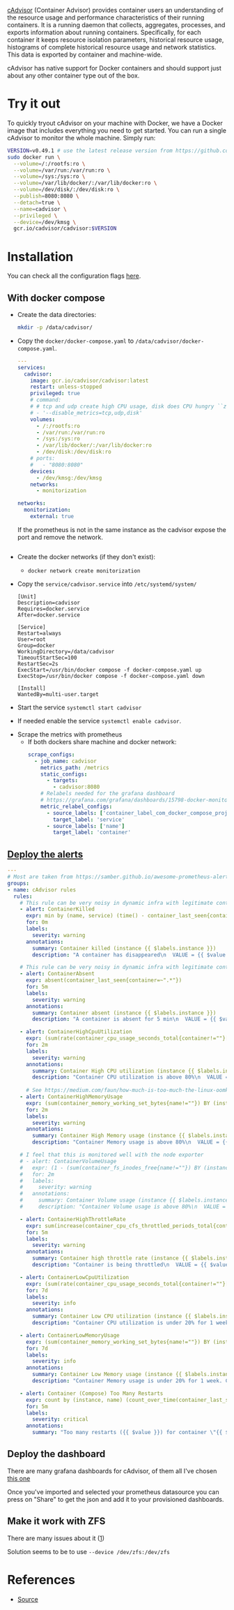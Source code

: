 [cAdvisor](https://github.com/google/cadvisor) (Container Advisor) provides container users an understanding of the resource usage and performance characteristics of their running containers. It is a running daemon that collects, aggregates, processes, and exports information about running containers. Specifically, for each container it keeps resource isolation parameters, historical resource usage, histograms of complete historical resource usage and network statistics. This data is exported by container and machine-wide.

cAdvisor has native support for Docker containers and should support just about any other container type out of the box. 

# Try it out

To quickly tryout cAdvisor on your machine with Docker, we have a Docker image that includes everything you need to get started. You can run a single cAdvisor to monitor the whole machine. Simply run:

```bash
VERSION=v0.49.1 # use the latest release version from https://github.com/google/cadvisor/releases
sudo docker run \
  --volume=/:/rootfs:ro \
  --volume=/var/run:/var/run:ro \
  --volume=/sys:/sys:ro \
  --volume=/var/lib/docker/:/var/lib/docker:ro \
  --volume=/dev/disk/:/dev/disk:ro \
  --publish=8080:8080 \
  --detach=true \
  --name=cadvisor \
  --privileged \
  --device=/dev/kmsg \
  gcr.io/cadvisor/cadvisor:$VERSION
```
# Installation

You can check all the configuration flags [here](https://github.com/google/cadvisor/blob/master/docs/runtime_options.md#metrics).
 
## With docker compose

* Create the data directories: 
  ```bash
  mkdir -p /data/cadvisor/
  ```
* Copy the `docker/docker-compose.yaml` to `/data/cadvisor/docker-compose.yaml`.
  ```yaml
  ---
  services:
    cadvisor:
      image: gcr.io/cadvisor/cadvisor:latest
      restart: unless-stopped
      privileged: true
      # command:
      # # tcp and udp create high CPU usage, disk does CPU hungry ``zfs list``
      # - '--disable_metrics=tcp,udp,disk'
      volumes:
        - /:/rootfs:ro
        - /var/run:/var/run:ro
        - /sys:/sys:ro
        - /var/lib/docker/:/var/lib/docker:ro
        - /dev/disk:/dev/disk:ro
      # ports:
      #   - "8080:8080"
      devices:
        - /dev/kmsg:/dev/kmsg
      networks:
        - monitorization

  networks:
    monitorization:
      external: true
  ```

  If the prometheus is not in the same instance as the cadvisor expose the port and remove the network.
  ```
* Create the docker networks (if they don't exist):
    * `docker network create monitorization`
* Copy the `service/cadvisor.service` into `/etc/systemd/system/`
  ```
  [Unit]
  Description=cadvisor
  Requires=docker.service
  After=docker.service

  [Service]
  Restart=always
  User=root
  Group=docker
  WorkingDirectory=/data/cadvisor
  TimeoutStartSec=100
  RestartSec=2s
  ExecStart=/usr/bin/docker compose -f docker-compose.yaml up
  ExecStop=/usr/bin/docker compose -f docker-compose.yaml down

  [Install]
  WantedBy=multi-user.target
  ```
* Start the service `systemctl start cadvisor`
* If needed enable the service `systemctl enable cadvisor`.
- Scrape the metrics with prometheus
  - If both dockers share machine and docker network:
    ```yaml
    scrape_configs:
      - job_name: cadvisor
        metrics_path: /metrics
        static_configs:
          - targets:
            - cadvisor:8080
        # Relabels needed for the grafana dashboard 
        # https://grafana.com/grafana/dashboards/15798-docker-monitoring/
        metric_relabel_configs:
          - source_labels: ['container_label_com_docker_compose_project']
            target_label: 'service'
          - source_labels: ['name']
            target_label: 'container'
    ```
## [Deploy the alerts](https://samber.github.io/awesome-prometheus-alerts/rules#docker-containers)

```yaml
---
# Most are taken from https://samber.github.io/awesome-prometheus-alerts/rules#docker-containers
groups:
- name: cAdvisor rules
  rules:
    # This rule can be very noisy in dynamic infra with legitimate container start/stop/deployment.
    - alert: ContainerKilled
      expr: min by (name, service) (time() - container_last_seen{container=~".*"}) > 60
      for: 0m
      labels:
        severity: warning
      annotations:
        summary: Container killed (instance {{ $labels.instance }})
        description: "A container has disappeared\n  VALUE = {{ $value }}\n  LABELS = {{ $labels }}"

    # This rule can be very noisy in dynamic infra with legitimate container start/stop/deployment.
    - alert: ContainerAbsent
      expr: absent(container_last_seen{container=~".*"})
      for: 5m
      labels:
        severity: warning
      annotations:
        summary: Container absent (instance {{ $labels.instance }})
        description: "A container is absent for 5 min\n  VALUE = {{ $value }}\n  LABELS = {{ $labels }}"

    - alert: ContainerHighCpuUtilization
      expr: (sum(rate(container_cpu_usage_seconds_total{container!=""}[5m])) by (pod, container) / sum(container_spec_cpu_quota{container!=""}/container_spec_cpu_period{container!=""}) by (pod, container) * 100) > 80
      for: 2m
      labels:
        severity: warning
      annotations:
        summary: Container High CPU utilization (instance {{ $labels.instance }})
        description: "Container CPU utilization is above 80%\n  VALUE = {{ $value }}\n  LABELS = {{ $labels }}"
      
      # See https://medium.com/faun/how-much-is-too-much-the-linux-oomkiller-and-used-memory-d32186f29c9d
    - alert: ContainerHighMemoryUsage
      expr: (sum(container_memory_working_set_bytes{name!=""}) BY (instance, name) / sum(container_spec_memory_limit_bytes > 0) BY (instance, name) * 100) > 80
      for: 2m
      labels:
        severity: warning
      annotations:
        summary: Container High Memory usage (instance {{ $labels.instance }})
        description: "Container Memory usage is above 80%\n  VALUE = {{ $value }}\n  LABELS = {{ $labels }}"

    # I feel that this is monitored well with the node exporter
    # - alert: ContainerVolumeUsage
    #   expr: (1 - (sum(container_fs_inodes_free{name!=""}) BY (instance) / sum(container_fs_inodes_total) BY (instance))) * 100 > 80
    #   for: 2m
    #   labels:
    #     severity: warning
    #   annotations:
    #     summary: Container Volume usage (instance {{ $labels.instance }})
    #     description: "Container Volume usage is above 80%\n  VALUE = {{ $value }}\n  LABELS = {{ $labels }}"

    - alert: ContainerHighThrottleRate
      expr: sum(increase(container_cpu_cfs_throttled_periods_total{container!=""}[5m])) by (container, pod, namespace) / sum(increase(container_cpu_cfs_periods_total[5m])) by (container, pod, namespace) > ( 25 / 100 )
      for: 5m
      labels:
        severity: warning
      annotations:
        summary: Container high throttle rate (instance {{ $labels.instance }})
        description: "Container is being throttled\n  VALUE = {{ $value }}\n  LABELS = {{ $labels }}"

    - alert: ContainerLowCpuUtilization
      expr: (sum(rate(container_cpu_usage_seconds_total{container!=""}[5m])) by (pod, container) / sum(container_spec_cpu_quota{container!=""}/container_spec_cpu_period{container!=""}) by (pod, container) * 100) < 20
      for: 7d
      labels:
        severity: info
      annotations:
        summary: Container Low CPU utilization (instance {{ $labels.instance }})
        description: "Container CPU utilization is under 20% for 1 week. Consider reducing the allocated CPU.\n  VALUE = {{ $value }}\n  LABELS = {{ $labels }}"

    - alert: ContainerLowMemoryUsage
      expr: (sum(container_memory_working_set_bytes{name!=""}) BY (instance, name) / sum(container_spec_memory_limit_bytes > 0) BY (instance, name) * 100) < 20
      for: 7d
      labels:
        severity: info
      annotations:
        summary: Container Low Memory usage (instance {{ $labels.instance }})
        description: "Container Memory usage is under 20% for 1 week. Consider reducing the all"

    - alert: Container (Compose) Too Many Restarts
      expr: count by (instance, name) (count_over_time(container_last_seen{name!="", container_label_restartcount!=""}[15m])) - 1 >= 5
      for: 5m
      labels:
        severity: critical
      annotations:
        summary: "Too many restarts ({{ $value }}) for container \"{{ $labels.name }}\""
```
## Deploy the dashboard

There are many grafana dashboards for cAdvisor, of them all I've chosen [this one](https://grafana.com/grafana/dashboards/15798-docker-monitoring/)

Once you've imported and selected your prometheus datasource you can press on "Share" to get the json and add it to your provisioned dashboards.

## Make it work with ZFS

There are many issues about it ([1](https://github.com/google/cadvisor/issues/1579))

Solution seems to be to use `--device /dev/zfs:/dev/zfs`

# References
- [Source](https://github.com/google/cadvisor)
